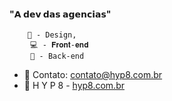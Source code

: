 

#### "𝗔 𝗱𝗲𝘃 𝗱𝗮𝘀 𝗮𝗴𝗲𝗻𝗰𝗶𝗮𝘀"

```    
    🎨 - Design,
⠀⠀⠀ 💻 - 𝐅𝐫𝐨𝐧𝐭-𝐞𝐧𝐝
⠀⠀⠀ 🎲 - Back-end
``` 


- 🚀  Contato: <a target="_blank" href="mailto:hyp8tec@gmail.com">contato@hyp8.com.br</a>
- 👹                                    H Y P 8 - <a target="_blank" href="https://hyp8.com.br">hyp8.com.br</a>
